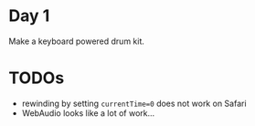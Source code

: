 # Day 1

Make a keyboard powered drum kit.

# TODOs

- rewinding by setting `currentTime=0` does not work on Safari
- WebAudio looks like a lot of work...
